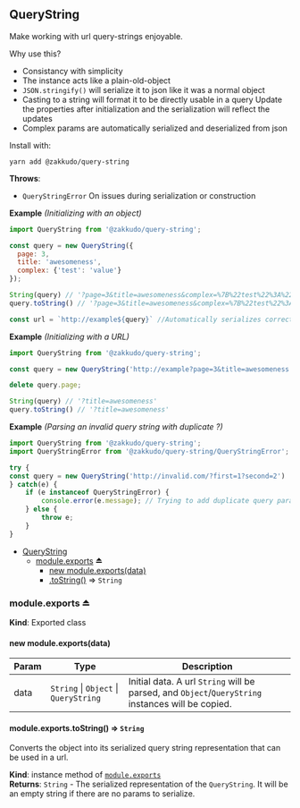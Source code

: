 <a name="module_QueryString"></a>

## QueryString
Make working with url query-strings enjoyable.

Why use this?

- Consistancy with simplicity
- The instance acts like a plain-old-object
- `JSON.stringify()` will serialize it to json like it was a normal object
- Casting to a string will format it to be directly usable in a query
  Update the properties after initialization and the serialization will reflect the updates
- Complex params are automatically serialized and deserialized from json

Install with:

```console
yarn add @zakkudo/query-string
```

**Throws**:

- <code>QueryStringError</code> On issues during serialization or construction

**Example** *(Initializing with an object)*  
```js
import QueryString from '@zakkudo/query-string';

const query = new QueryString({
  page: 3,
  title: 'awesomeness',
  complex: {'test': 'value'}
});

String(query) // '?page=3&title=awesomeness&complex=%7B%22test%22%3A%22value%22%7D&'
query.toString() // '?page=3&title=awesomeness&complex=%7B%22test%22%3A%22value%22%7D&'

const url = `http://example${query}` //Automatically serializes correctly
```
**Example** *(Initializing with a URL)*  
```js
import QueryString from '@zakkudo/query-string';

const query = new QueryString('http://example?page=3&title=awesomeness');

delete query.page;

String(query) // '?title=awesomeness'
query.toString() // '?title=awesomeness'
```
**Example** *(Parsing an invalid query string with duplicate ?)*  
```js
import QueryString from '@zakkudo/query-string';
import QueryStringError from '@zakkudo/query-string/QueryStringError';

try {
const query = new QueryString('http://invalid.com/?first=1?second=2')
} catch(e) {
    if (e instanceof QueryStringError) {
        console.error(e.message); // Trying to add duplicate query param when already exists
    } else {
        throw e;
    }
}
```

* [QueryString](#module_QueryString)
    * [module.exports](#exp_module_QueryString--module.exports) ⏏
        * [new module.exports(data)](#new_module_QueryString--module.exports_new)
        * [.toString()](#module_QueryString--module.exports+toString) ⇒ <code>String</code>

<a name="exp_module_QueryString--module.exports"></a>

### module.exports ⏏
**Kind**: Exported class  
<a name="new_module_QueryString--module.exports_new"></a>

#### new module.exports(data)

| Param | Type | Description |
| --- | --- | --- |
| data | <code>String</code> \| <code>Object</code> \| <code>QueryString</code> | Initial data.  A url `String` will be parsed, and `Object`/`QueryString` instances will be copied. |

<a name="module_QueryString--module.exports+toString"></a>

#### module.exports.toString() ⇒ <code>String</code>
Converts the object into its serialized query string representation
that can be used in a url.

**Kind**: instance method of [<code>module.exports</code>](#exp_module_QueryString--module.exports)  
**Returns**: <code>String</code> - The serialized representation of the `QueryString`.  It
will be an empty string if there are no params to serialize.  
